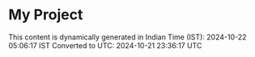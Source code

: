 # My Project

This content is dynamically generated in Indian Time (IST): 2024-10-22 05:06:17 IST
Converted to UTC: 2024-10-21 23:36:17 UTC
